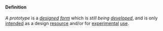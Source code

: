 #### Definition

*A prototype* is a *[designed](https://github.com/gcassel/Modular-Organization-Terminology/blob/master/terms/design.md) [form](https://github.com/gcassel/Modular-Organization-Terminology/blob/master/terms/form.md)* which is *still being [developed](https://github.com/gcassel/Modular-Organization-Terminology/blob/master/terms/develop.md)*, and is only [intended](https://github.com/gcassel/Modular-Organization-Terminology/blob/master/terms/intention.md) as a design [resource](https://github.com/gcassel/Modular-Organization-Terminology/blob/master/terms/resource.md) and/or for [experimental](https://github.com/gcassel/Modular-Organization-Terminology/blob/master/terms/experiment.md) [use](https://github.com/gcassel/Modular-Organization-Terminology/blob/master/terms/use.md).

